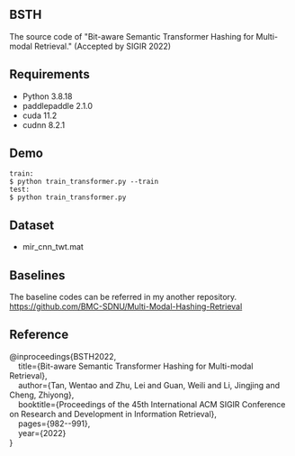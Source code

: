 ## BSTH
The source code of "Bit-aware Semantic Transformer Hashing for Multi-modal Retrieval." (Accepted by SIGIR 2022)

## Requirements

- Python 3.8.18
- paddlepaddle 2.1.0
- cuda 11.2
- cudnn 8.2.1

## Demo
```
train:
$ python train_transformer.py --train
test:
$ python train_transformer.py
```

## Dataset
- mir_cnn_twt.mat

## Baselines
The baseline codes can be referred in my another repository.  
https://github.com/BMC-SDNU/Multi-Modal-Hashing-Retrieval

## Reference
  @inproceedings{BSTH2022,   
  &nbsp;&nbsp;&nbsp;&nbsp;title={Bit-aware Semantic Transformer Hashing for Multi-modal Retrieval},   
  &nbsp;&nbsp;&nbsp;&nbsp;author={Tan, Wentao and Zhu, Lei and Guan, Weili and Li, Jingjing and Cheng, Zhiyong},   
  &nbsp;&nbsp;&nbsp;&nbsp;booktitle={Proceedings of the 45th International ACM SIGIR Conference on Research and Development in Information Retrieval},   
  &nbsp;&nbsp;&nbsp;&nbsp;pages={982--991},   
  &nbsp;&nbsp;&nbsp;&nbsp;year={2022}   
 }

